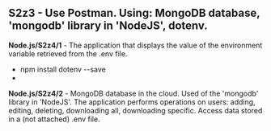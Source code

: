 ## S2z3 - Use Postman. Using: MongoDB database, 'mongodb' library in 'NodeJS', dotenv.

**Node.js/S2z4/1** - The application that displays the value of the environment variable retrieved from the .env file.

 - npm install dotenv --save
 - 
**Node.js/S2z4/2** - MongoDB database in the cloud. Used of the 'mongodb' library in 'NodeJS'. The application performs operations on users: adding, editing, deleting, downloading all, downloading specific. Access data stored in a (not attached) .env file.
